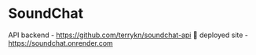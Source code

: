# SoundChat
API backend - https://github.com/terrykn/soundchat-api
🚀 deployed site - https://soundchat.onrender.com

